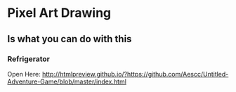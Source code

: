 # Pixel Art Drawing
## Is what you can do with this
### Refrigerator
Open Here: http://htmlpreview.github.io/?https://github.com/Aescc/Untitled-Adventure-Game/blob/master/index.html
